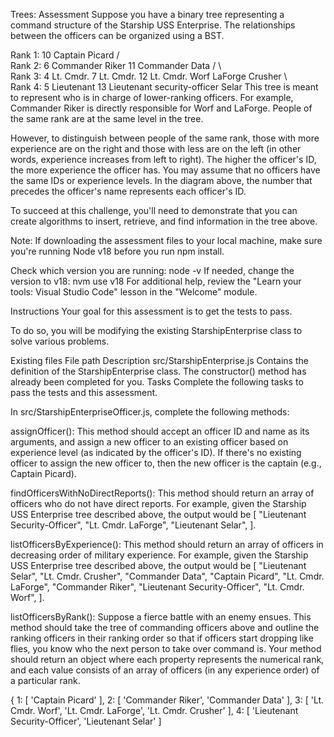 Trees: Assessment
Suppose you have a binary tree representing a command structure of the Starship USS Enterprise. The relationships between the officers can be organized using a BST.

Rank 1:                  10 Captain Picard
                       /                  \
Rank 2:        6 Commander Riker       11 Commander Data
                  /         \               \
Rank 3:       4 Lt. Cmdr.   7 Lt. Cmdr.     12 Lt. Cmdr.
               Worf           LaForge           Crusher
                    \                           \
Rank 4:        5 Lieutenant                  13 Lieutenant
              security-officer                    Selar
This tree is meant to represent who is in charge of lower-ranking officers. For example, Commander Riker is directly responsible for Worf and LaForge. People of the same rank are at the same level in the tree.

However, to distinguish between people of the same rank, those with more experience are on the right and those with less are on the left (in other words, experience increases from left to right). The higher the officer's ID, the more experience the officer has. You may assume that no officers have the same IDs or experience levels. In the diagram above, the number that precedes the officer's name represents each officer's ID.

To succeed at this challenge, you'll need to demonstrate that you can create algorithms to insert, retrieve, and find information in the tree above.

Note: If downloading the assessment files to your local machine, make sure you're running Node v18 before you run npm install.

Check which version you are running: node -v
If needed, change the version to v18: nvm use v18
For additional help, review the "Learn your tools: Visual Studio Code" lesson in the "Welcome" module.

Instructions
Your goal for this assessment is to get the tests to pass.

To do so, you will be modifying the existing StarshipEnterprise class to solve various problems.

Existing files
File path	Description
src/StarshipEnterprise.js	Contains the definition of the StarshipEnterprise class. The constructor() method has already been completed for you.
Tasks
Complete the following tasks to pass the tests and this assessment.

In src/StarshipEnterpriseOfficer.js, complete the following methods:

assignOfficer(): This method should accept an officer ID and name as its arguments, and assign a new officer to an existing officer based on experience level (as indicated by the officer's ID). If there's no existing officer to assign the new officer to, then the new officer is the captain (e.g., Captain Picard).

findOfficersWithNoDirectReports(): This method should return an array of officers who do not have direct reports. For example, given the Starship USS Enterprise tree described above, the output would be [ "Lieutenant Security-Officer", "Lt. Cmdr. LaForge", "Lieutenant Selar", ].

listOfficersByExperience(): This method should return an array of officers in decreasing order of military experience. For example, given the Starship USS Enterprise tree described above, the output would be [ "Lieutenant Selar", "Lt. Cmdr. Crusher", "Commander Data", "Captain Picard", "Lt. Cmdr. LaForge", "Commander Riker", "Lieutenant Security-Officer", "Lt. Cmdr. Worf", ].

listOfficersByRank(): Suppose a fierce battle with an enemy ensues. This method should take the tree of commanding officers above and outline the ranking officers in their ranking order so that if officers start dropping like flies, you know who the next person to take over command is. Your method should return an object where each property represents the numerical rank, and each value consists of an array of officers (in any experience order) of a particular rank.

{
  1: [ 'Captain Picard' ],
  2: [ 'Commander Riker', 'Commander Data' ],
  3: [ 'Lt. Cmdr. Worf', 'Lt. Cmdr. LaForge', 'Lt. Cmdr. Crusher' ],
  4: [ 'Lieutenant Security-Officer', 'Lieutenant Selar' ]